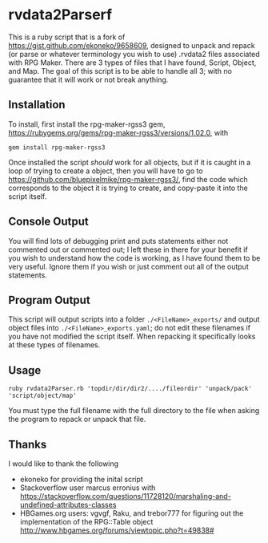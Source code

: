 # rvdata2Parserf
This is a ruby script that is a fork of https://gist.github.com/ekoneko/9658609, designed to unpack and repack (or parse or whatever terminology you wish to use) .rvdata2 files associated with RPG Maker.
There are 3 types of files that I have found, Script, Object, and Map. The goal of this script is to be able to handle all 3; with no guarantee that it will 
work or not break anything.
## Installation
To install, first install the rpg-maker-rgss3 gem, https://rubygems.org/gems/rpg-maker-rgss3/versions/1.02.0, with
```
gem install rpg-maker-rgss3
```
Once installed the script *should* work for all objects, but if it is caught in a loop of trying to create a object, then you will have to go
to https://github.com/bluepixelmike/rpg-maker-rgss3/, find the code which corresponds to the object it is trying to create, and copy-paste 
 it into the script itself. 
 ## Console Output
 You will find lots of debugging print and puts statements either not commented out or commented out; I left these in there for your benefit
  if you wish to understand how the code is working, as I have found them to be very useful. Ignore them if you wish or just comment out
  all of the output statements.
## Program Output
This script will output scripts into a folder `./<FileName>_exports/` and output object files into `./<FileName>_exports.yaml`; do not edit these filenames if you 
have not modified the script itself. When repacking it specifically looks at these types of filenames.
## Usage
```
ruby rvdata2Parser.rb 'topdir/dir/dir2/..../fileordir' 'unpack/pack' 'script/object/map'
```
You must type the full filename with the full directory to the file when asking the program to repack or unpack that file.
## Thanks
I would like to thank the following

- ekoneko for providing the inital script
- Stackoverflow user marcus erronius with https://stackoverflow.com/questions/11728120/marshaling-and-undefined-attributes-classes
- HBGames.org users: vgvgf, Raku, and trebor777 for figuring out the implementation of the RPG::Table object http://www.hbgames.org/forums/viewtopic.php?t=49838#

